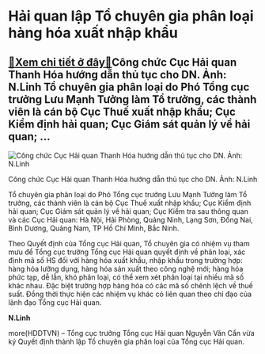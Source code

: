 Hải quan lập Tổ chuyên gia phân loại hàng hóa xuất nhập khẩu
============================================================

[:gift:Xem chi tiết ở đây:gift:](https://hddtvn.com/hai-quan-lap-to-chuyen-gia-phan-loai-hang-hoa-xuat-nhap-khau/)Công chức Cục Hải quan Thanh Hóa hướng dẫn thủ tục cho DN. Ảnh: N.Linh Tổ chuyên gia phân loại do Phó Tổng cục trưởng Lưu Mạnh Tưởng làm Tổ trưởng, các thành viên là cán bộ Cục Thuế xuất nhập khẩu; Cục Kiểm định hải quan; Cục Giám sát quản lý về hải quan; …
-----------------------------------------------------------------------------------------------------------------------------------------------------------------------------------------------------------------------------------------------------------------





![Công chức Cục Hải quan Thanh Hóa hướng dẫn thủ tục cho DN. Ảnh: N.Linh](https://hddtvn.com/wp-content/uploads/2021/01/5009_DSCF5236.jpg "Công chức Cục Hải quan Thanh Hóa hướng dẫn thủ tục cho DN. Ảnh: N.Linh")


Công chức Cục Hải quan Thanh Hóa hướng dẫn thủ tục cho DN. Ảnh: N.Linh



Tổ chuyên gia phân loại do Phó Tổng cục trưởng Lưu Mạnh Tưởng làm Tổ trưởng, các thành viên là cán bộ Cục Thuế xuất nhập khẩu; Cục Kiểm định hải quan; Cục Giám sát quản lý về hải quan; Cục Kiểm tra sau thông quan và các Cục Hải quan: Hà Nội, Hải Phòng, Quảng Ninh, Lạng Sơn, Đồng Nai, Bình Dương, Quảng Nam, TP Hồ Chí Minh, Bắc Ninh.


Theo Quyết định của Tổng cục Hải quan, Tổ chuyên gia có nhiệm vụ tham mưu để Tổng cục trưởng Tổng cục Hải quan quyết định về phân loại, xác định mã số HS đối với hàng hóa xuất khẩu, nhập khẩu trong trường hợp: hàng hóa lưỡng dụng, hàng hóa sản xuất theo công nghệ mới; hàng hóa phức tạp, dễ lẫn, khó phân loại, có thể xem xét phân loại tại nhiều mã số khác nhau. Đặc biệt trường hợp hàng hóa có các mã số chênh lệch về thuế suất. Đồng thời thực hiện các nhiệm vụ khác có liên quan theo chỉ đạo của lãnh đạo Tổng cục Hải quan.




**N.Linh**



more(HDDTVN) – Tổng cục trưởng Tổng cục Hải quan Nguyễn Văn Cẩn vừa ký Quyết định thành lập Tổ chuyên gia phân loại của Tổng cục Hải quan.

